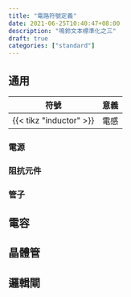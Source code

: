 ```yaml
---
title: "電路符號定義"
date: 2021-06-25T10:40:47+08:00
description: "鳴鈴文本標準化之三"
draft: true
categories: ["standard"]
---
```


## 通用

|          符號           | 意義 |
| :---------------------: | ---- |
| {{< tikz "inductor" >}} | 電感 |

### 電源

### 阻抗元件

### 管子

## 電容

## 晶體管

## 邏輯閘